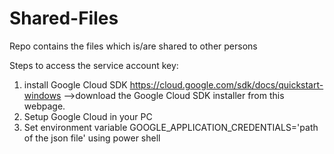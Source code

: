 # Shared-Files
Repo contains the files which is/are shared to other persons


Steps to access the service account key:

1) install Google Cloud SDK
https://cloud.google.com/sdk/docs/quickstart-windows -->download the Google Cloud SDK installer from this webpage.
2) Setup Google Cloud in your PC
3) Set environment variable GOOGLE_APPLICATION_CREDENTIALS='path of the json file' using power shell
